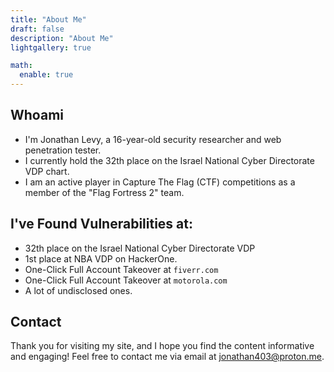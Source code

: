```yaml
---
title: "About Me"
draft: false
description: "About Me"
lightgallery: true

math:
  enable: true
---
```


## Whoami

- I'm Jonathan Levy, a 16-year-old security researcher and web penetration tester. 
- I currently hold the 32th place on the Israel National Cyber Directorate VDP chart.
- I am an active player in Capture The Flag (CTF) competitions as a member of the "Flag Fortress 2" team.

## I've Found Vulnerabilities at:

- 32th place on the Israel National Cyber Directorate VDP
- 1st place at NBA VDP on HackerOne.
- One-Click Full Account Takeover at `fiverr.com`
- One-Click Full Account Takeover at `motorola.com`
- A lot of undisclosed ones.
## Contact

Thank you for visiting my site, and I hope you find the content informative and engaging!
Feel free to contact me via email at [jonathan403@proton.me](mailto:jonathan403@proton.me).
